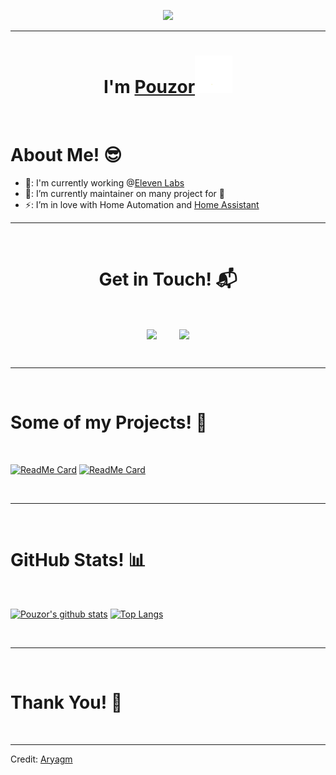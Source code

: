 <p align="center">
  <img src="https://miro.medium.com/max/2048/1*OohqW5DGh9CQS4hLY5FXzA.png" height="230"/>
</p>
<hr>
<h1 align="center">I'm <a href="https://github.com/Pouzor">Pouzor<a><img src="https://github.com/Kathryn-Jie/Kathryn-Jie/blob/main/wave.gif" width="60px"/></h1>
<Br>
<h1>About Me! 😎</h1>

- 🚀: I'm currently working @<a href="https://github.com/eleven-labs">Eleven Labs<a>
- 💬: I’m currently maintainer on many project for 🚀
- ⚡: I’m in love with Home Automation and <a href="https://github.com/home-assistant/">Home Assistant<a>

  
<hr>
<Br>
<h1 align="center">Get in Touch! 📬</h1>
<Br>
<p align="center">
<a href="https://www.linkedin.com/in/remyjardinet" target="blank"><img align="center" src="https://img.shields.io/badge/Remy%20Jardinet-0077B5?style=for-the-badge&logo=linkedin&logoColor=white" /></a> &nbsp;&nbsp;&nbsp;      &nbsp;&nbsp;&nbsp;       <a href="https://www.github.com/Pouzor" target="blank"><img align="center" src="https://img.shields.io/badge/Pouzor-100000?style=for-the-badge&logo=github&logoColor=white" /></a>
</p>
 

<Br>
<hr>
<Br>
<h1>Some of my Projects! 🎨</h1>
<Br>

[![ReadMe Card](https://github-readme-stats.vercel.app/api/pin/?username=eleven-labs&repo=blog.eleven-labs.com)](https://github.com/eleven-labs/blog.eleven-labs.com)
[![ReadMe Card](https://github-readme-stats.vercel.app/api/pin/?username=Pouzor&repo=homeassistant)](https://github.com/Pouzor/homeassistant)


<Br>
<hr>
<Br>
<h1>GitHub Stats! 📊</h1>
<Br>
  
[![Pouzor's github stats](https://github-readme-stats.vercel.app/api?username=Pouzor&show_icons=true&theme=merko)](https://github.com/Pouzor/github-readme-stats) [![Top Langs](https://github-readme-stats.vercel.app/api/top-langs/?username=Pouzor&layout=compact&theme=merko)](https://github.com/Pouzor/github-readme-stats)

  
<Br>
<hr>
<Br>
<h1>Thank You! 🤵 </h1>
<Br>

------
  
Credit: [Aryagm](https://github.com/Aryagm)
